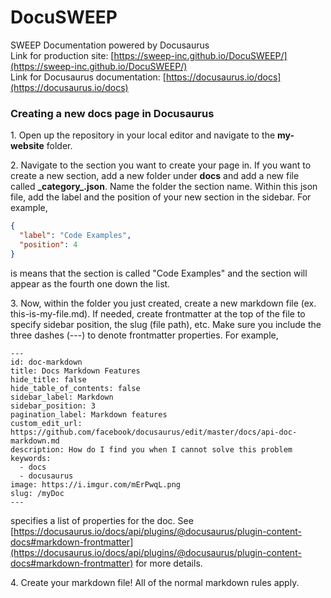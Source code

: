 # DocuSWEEP
SWEEP Documentation powered by Docusaurus  
Link for production site: [https://sweep-inc.github.io/DocuSWEEP/](https://sweep-inc.github.io/DocuSWEEP/)  
Link for Docusaurus documentation: [https://docusaurus.io/docs](https://docusaurus.io/docs)

### Creating a new docs page in Docusaurus
1\. Open up the repository in your local editor and navigate to the **my-website** folder.  

2\. Navigate to the section you want to create your page in. If you want to create a new section, add a new folder under **docs** and add a new file called **\_category\_.json**. Name the folder the section name. Within this json file, add the label and the position of your new section in the sidebar. For example,
```json
{
  "label": "Code Examples",
  "position": 4
}
```
is means that the section is called "Code Examples" and the section will appear as the fourth one down the list.  

3\. Now, within the folder you just created, create a new markdown file (ex. this-is-my-file.md). If needed, create frontmatter at the top of the file to specify sidebar position, the slug (file path), etc. Make sure you include the three dashes (---) to denote frontmatter properties. For example,
```
---
id: doc-markdown
title: Docs Markdown Features
hide_title: false
hide_table_of_contents: false
sidebar_label: Markdown
sidebar_position: 3
pagination_label: Markdown features
custom_edit_url: https://github.com/facebook/docusaurus/edit/master/docs/api-doc-markdown.md
description: How do I find you when I cannot solve this problem
keywords:
  - docs
  - docusaurus
image: https://i.imgur.com/mErPwqL.png
slug: /myDoc
---
```
specifies a list of properties for the doc. See [https://docusaurus.io/docs/api/plugins/@docusaurus/plugin-content-docs#markdown-frontmatter](https://docusaurus.io/docs/api/plugins/@docusaurus/plugin-content-docs#markdown-frontmatter) for more details.

4\. Create your markdown file! All of the normal markdown rules apply.
